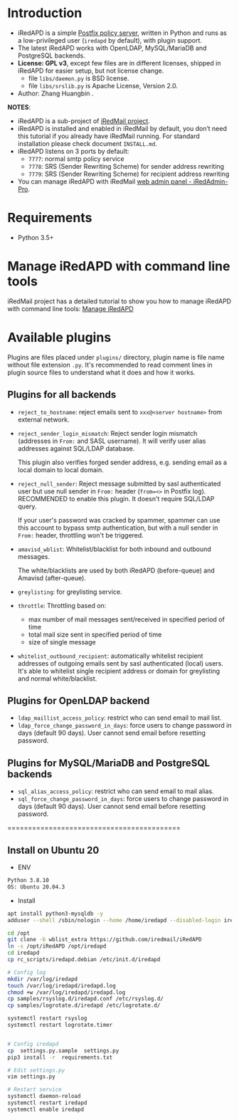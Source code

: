 # Introduction

* iRedAPD is a simple [Postfix policy server](http://www.postfix.org/SMTPD_POLICY_README.html),
  written in Python and runs as a low-privileged user (`iredapd` by default),
  with plugin support.
* The latest iRedAPD works with OpenLDAP, MySQL/MariaDB and PostgreSQL backends.
* __License: GPL v3__, except few files are in different licenses, shipped in
  iRedAPD for easier setup, but not license change.
    * file `libs/daemon.py` is BSD license.
    * file `libs/srslib.py` is Apache License, Version 2.0.
* Author: Zhang Huangbin <zhb _at_ iredmail.org>.

**NOTES**:

* iRedAPD is a sub-project of [iRedMail project](http://www.iredmail.org).
* iRedAPD is installed and enabled in iRedMail by default, you don’t need
  this tutorial if you already have iRedMail running. For standard installation
  please check document `INSTALL.md`.
* iRedAPD listens on 3 ports by default:
    - `7777`: normal smtp policy service
    - `7778`: SRS (Sender Rewriting Scheme) for sender address rewriting
    - `7779`: SRS (Sender Rewriting Scheme) for recipient address rewriting
* You can manage iRedAPD with iRedMail [web admin panel - iRedAdmin-Pro](http://www.iredmail.org/admin_panel.html).

# Requirements

- Python 3.5+

# Manage iRedAPD with command line tools

iRedMail project has a detailed tutorial to show you how to manage iRedAPD
with command line tools: [Manage iRedAPD](http://www.iredmail.org/docs/manage.iredapd.html)

# Available plugins

Plugins are files placed under `plugins/` directory, plugin name is file name
without file extension `.py`. It's recommended to read comment lines in plugin
source files to understand what it does and how it works.

## Plugins for all backends

* `reject_to_hostname`: reject emails sent to `xxx@<server hostname>` from
  external network.
* `reject_sender_login_mismatch`: Reject sender login mismatch (addresses in
  `From:` and SASL username). It will verify user alias addresses against
  SQL/LDAP database.

    This plugin also verifies forged sender address, e.g. sending email as
    a local domain to local domain.

* `reject_null_sender`: Reject message submitted by sasl authenticated user but
  use null sender in `From:` header (`from=<>` in Postfix log).
  RECOMMENDED to enable this plugin. It doesn't require SQL/LDAP query.

    If your user's password was cracked by spammer, spammer can use
    this account to bypass smtp authentication, but with a null sender
    in `From:` header, throttling won't be triggered.

* `amavisd_wblist`: Whitelist/blacklist for both inbound and outbound messages.

    The white/blacklists are used by both iRedAPD (before-queue) and Amavisd
    (after-queue).

* `greylisting`: for greylisting service.
* `throttle`: Throttling based on:
    * max number of mail messages sent/received in specified period of time
    * total mail size sent in specified period of time
    * size of single message

* `whitelist_outbound_recipient`: automatically whitelist recipient addresses
  of outgoing emails sent by sasl authenticated (local) users. It's able to
  whitelist single recipient address or domain for greylisting and normal
  white/blacklist.

## Plugins for OpenLDAP backend

* `ldap_maillist_access_policy`: restrict who can send email to mail list.
* `ldap_force_change_password_in_days`: force users to change password in days (default 90 days). User cannot send email before resetting password.

## Plugins for MySQL/MariaDB and PostgreSQL backends

* `sql_alias_access_policy`: restrict who can send email to mail alias.
* `sql_force_change_password_in_days`: force users to change password in days (default 90 days). User cannot send email before resetting password.


==========================================

## Install on Ubuntu 20

* ENV

```sh
Python 3.8.10
OS: Ubuntu 20.04.3
```

* Install 

```sh
apt install python3-mysqldb -y
adduser --shell /sbin/nologin --home /home/iredapd --disabled-login iredapd

cd /opt
git clone -b wblist_extra https://github.com/iredmail/iRedAPD
ln -s /opt/iRedAPD /opt/iredapd
cd iredapd
cp rc_scripts/iredapd.debian /etc/init.d/iredapd

# Config log
mkdir /var/log/iredapd
touch /var/log/iredapd/iredapd.log
chmod +w /var/log/iredapd/iredapd.log
cp samples/rsyslog.d/iredapd.conf /etc/rsyslog.d/
cp samples/logrotate.d/iredapd /etc/logrotate.d/

systemctl restart rsyslog
systemctl restart logrotate.timer


# Config iredapd
cp  settings.py.sample  settings.py
pip3 install -r  requirements.txt

# Edit settings.py 
vim settings.py 

# Restart service 
systemctl daemon-reload
systemctl restart iredapd
systemctl enable iredapd

```



